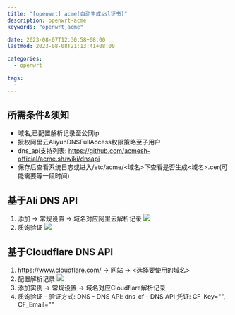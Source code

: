 ```yaml
---
title: "[openwrt] acme(自动生成ssl证书)"
description: openwrt-acme
keywords: "openwrt,acme"

date: 2023-08-07T12:30:58+08:00
lastmod: 2023-08-08T21:13:41+08:00

categories:
  - openwrt

tags: 
  - 
---
```

## 所需条件&须知
  - 域名,已配置解析记录至公网ip
  - 授权阿里云AliyunDNSFullAccess权限策略至子用户
  - dns_api支持列表: https://github.com/acmesh-official/acme.sh/wiki/dnsapi
  - 保存后查看系统日志或进入/etc/acme/<域名>下查看是否生成<域名>.cer(可能需要等一段时间)
## 基于Ali DNS API
  1. 添加 -> 常规设置 -> 域名对应阿里云解析记录
  ![](wx_20230806224839.png)
  2. 质询验证
  ![](wx_20230806225224.png)

## 基于Cloudflare DNS API
  1. https://www.cloudflare.com/ -> 网站 -> <选择要使用的域名>
  2. 配置解析记录
  ![](wx_20230806230454.png)
  3. 添加实例 -> 常规设置 -> 域名对应Cloudflare解析记录
  4. 质询验证
    - 验证方式: DNS
    - DNS API: dns_cf
    - DNS API 凭证: CF_Key="", CF_Email=""